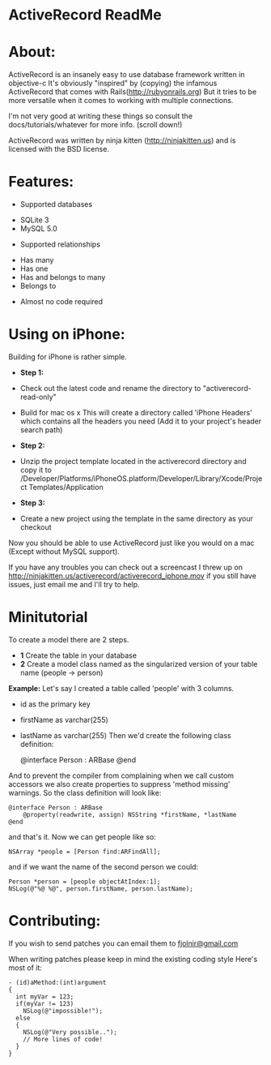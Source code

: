  ActiveRecord ReadMe
=====================

About:
======
ActiveRecord is an insanely easy to use database framework written in objective-c
It's obviously "inspired" by (copying) the infamous ActiveRecord that comes with Rails(http://rubyonrails.org)
But it tries to be more versatile when it comes to working with multiple connections.

I'm not very good at writing these things so consult the docs/tutorials/whatever for more info. (scroll down!)

ActiveRecord was written by ninja kitten (http://ninjakitten.us) and is licensed with the BSD license.

Features:
=========
 * Supported databases
  - SQLite 3
  - MySQL 5.0
 * Supported relationships
  - Has many
  - Has one
  - Has and belongs to many
  - Belongs to
 * Almost no code required

Using on iPhone:
====================
Building for iPhone is rather simple.
* **Step 1:**
 * Check out the latest code and rename the directory to "activerecord-read-only"
 * Build for mac os x
This will create a directory called 'iPhone Headers' which contains all the headers you need (Add it to your project's header search path)

* **Step 2:**
 * Unzip the project template located in the activerecord directory and copy it to /Developer/Platforms/iPhoneOS.platform/Developer/Library/Xcode/Project Templates/Application

* **Step 3:**
 * Create a new project using the template in the same directory as your checkout

Now you should be able to use ActiveRecord just like you would on a mac (Except without MySQL support).

If you have any troubles you can check out a screencast I threw up on http://ninjakitten.us/activerecord/activerecord_iphone.mov if you still have issues, just email me and I'll try to help.

Minitutorial
=============
To create a model there are 2 steps.
* **1** Create the table in your database
* **2** Create a model class named as the singularized version of your table name (people -> person)

**Example:**
Let's say I created a table called 'people' with 3 columns.
 - id as the primary key
 - firstName as varchar(255)
 - lastName  as varchar(255)
Then we'd create the following class definition:

	@interface Person : ARBase
	@end

And to prevent the compiler from complaining when we call custom accessors we also create properties
to suppress 'method missing' warnings. So the class definition will look like:

	@interface Person : ARBase
		@property(readwrite, assign) NSString *firstName, *lastName
	@end

and that's it. Now we can get people like so:

	NSArray *people = [Person find:ARFindAll];

and if we want the name of the second person we could:

	Person *person = [people objectAtIndex:1];
	NSLog(@"%@ %@", person.firstName, person.lastName);

Contributing:
=============
If you wish to send patches you can email them to fjolnir@gmail.com

When writing patches please keep in mind the existing coding style
Here's most of it:

	- (id)aMethod:(int)argument
	{
	  int myVar = 123;
	  if(myVar != 123)
	    NSLog(@"impossible!");
	  else
	  {
	    NSLog(@"Very possible..");
	    // More lines of code!
	  }
	}